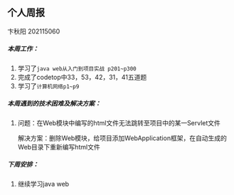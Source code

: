 ## 个人周报

卞秋阳 202115060

##### 本周工作：

1. 学习了`java web从入门到项目实战 p201~p300`
2. 完成了codetop中33，53，42，31，41五道题
3. 学习了`计算机网络p1~p9`

##### 本周遇到的技术困难及解决方案：

1. 问题：在Web模块中编写的html文件无法跳转至项目中的某一Servlet文件

   解决方案：删除Web模块，给项目添加WebApplication框架，在自动生成的Web目录下重新编写html文件

##### 下周安排：

1. 继续学习java web

   